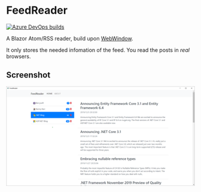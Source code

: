 # FeedReader

[![Azure DevOps builds](https://strawberry-vs.visualstudio.com/FeedReader/_apis/build/status/Berrysoft.FeedReader?branch=master)](https://strawberry-vs.visualstudio.com/FeedReader/_build?definitionId=11)

A Blazor Atom/RSS reader, build upon [WebWindow](https://github.com/SteveSandersonMS/WebWindow/).

It only stores the needed infomation of the feed. You read the posts in *real* browsers.

## Screenshot
![Windows](Images/Screenshot.Win.png)
